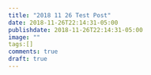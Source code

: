 ```yaml
---
title: "2018 11 26 Test Post"
date: 2018-11-26T22:14:31-05:00
publishdate: 2018-11-26T22:14:31-05:00
image: ""
tags:[]
comments: true
draft: true
---
```

